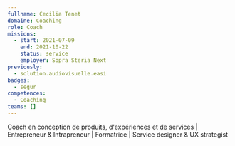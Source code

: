 ```yaml
---
fullname: Cecilia Tenet
domaine: Coaching
role: Coach
missions:
  - start: 2021-07-09
    end: 2021-10-22
    status: service
    employer: Sopra Steria Next
previously:
  - solution.audiovisuelle.easi
badges:
  - segur
competences:
  - Coaching
teams: []
---
```

Coach en conception de produits, d'expériences et de services |  Entrepreneur & Intrapreneur  | Formatrice | Service designer & UX strategist